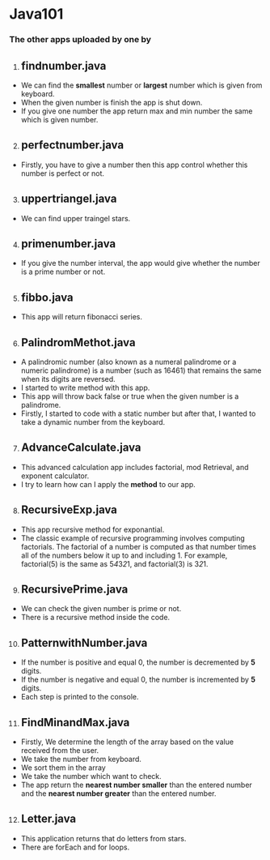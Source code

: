 # Java101

### The other apps uploaded by one by

1. ## findnumber.java
- We can find the **smallest** number or **largest** number which is given from keyboard.
- When the given number is finish the app is shut down.
- If you give one number the app return max and min number the same which is given number.

2. ## perfectnumber.java
- Firstly, you have to give a number then this app control whether this number is perfect or not.

3. ## uppertriangel.java
- We can find upper traingel stars. 

4. ## primenumber.java
- If you give the number interval, the app would give whether the number is a prime number or not.

5. ## fibbo.java
- This app will return fibonacci series.

6. ## PalindromMethot.java 
- A palindromic number (also known as a numeral palindrome or a numeric palindrome) is a number (such as 16461) that remains the same when its digits are reversed.
- I  started to write method with this app.
- This app will throw back false or true when the given number is a palindrome.
- Firstly, I started to code with a static number but after that, I wanted to take a dynamic number from the keyboard.

7. ## AdvanceCalculate.java
- This advanced calculation app includes factorial, mod Retrieval, and exponent calculator.
- I try to learn how can I apply the **method** to our app.

8. ## RecursiveExp.java
- This app recursive method for exponantial.
- The classic example of recursive programming involves computing factorials. The factorial of a number is computed as that number times all of the numbers below it up to and including 1. For example, factorial(5) is the same as 5*4*3*2*1, and factorial(3) is 3*2*1.

9. ## RecursivePrime.java
- We can check the given number is prime or not. 
- There is a recursive method inside the code.

10. ## PatternwithNumber.java
- If the number is positive and equal 0, the number is decremented by **5** digits.
- If the number is negative and equal 0, the number is incremented   by **5** digits.
- Each step is printed to the console.

11. ## FindMinandMax.java

- Firstly, We determine the length of the array based on the value received from the user.
- We take the number from keyboard.
- We sort them in the array
- We take the number which want to check.
- The app return the **nearest number smaller** than the entered number and the **nearest number greater** than the entered number.

12. ## Letter.java
- This application returns that do letters from stars.
- There are forEach and for loops.
